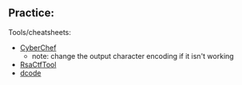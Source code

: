 Practice:
- 

Tools/cheatsheets:
- [CyberChef](https://cyberchef.org/)
	- note: change the output character encoding if it isn't working
- [RsaCtfTool](https://github.com/RsaCtfTool/RsaCtfTool)
- [dcode](https://www.dcode.fr/en)

